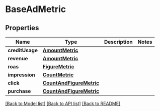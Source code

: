 # BaseAdMetric

## Properties
Name | Type | Description | Notes
------------ | ------------- | ------------- | -------------
**creditUsage** | [**AmountMetric**](AmountMetric.md) |  | 
**revenue** | [**AmountMetric**](AmountMetric.md) |  | 
**roas** | [**FigureMetric**](FigureMetric.md) |  | 
**impression** | [**CountMetric**](CountMetric.md) |  | 
**click** | [**CountAndFigureMetric**](CountAndFigureMetric.md) |  | 
**purchase** | [**CountAndFigureMetric**](CountAndFigureMetric.md) |  | 

[[Back to Model list]](../README.md#documentation-for-models) [[Back to API list]](../README.md#documentation-for-api-endpoints) [[Back to README]](../README.md)


